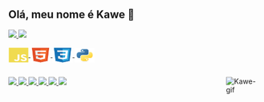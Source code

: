 ## Olá, meu nome é Kawe 👋

<div>
  <a href="https://beacons.ai/kawebxsz">
    <img height="180em" src="https://github-readme-stats.vercel.app/api?username=kawebxsz&show_icons=true&theme=dark&include_all_comits=true&count_private=true"/>
    <img height="180" src="https://github-readme-stats.vercel.app/api/top-langs/?username=kawebxsz&layout=compact&langs_count=16&theme=dark"/>
</div>

<div style="display: inline_block"><br>
  <img align="center" alt="Kawe-Js" height="30" width="40" src="https://raw.githubusercontent.com/devicons/devicon/master/icons/javascript/javascript-plain.svg">
  <img align="center" alt="Kawe-HTML" height="30" width="40" src="https://raw.githubusercontent.com/devicons/devicon/master/icons/html5/html5-original.svg">
  <img align="center" alt="Kawe-CSS" height="30" width="40" src="https://raw.githubusercontent.com/devicons/devicon/master/icons/css3/css3-original.svg">
  <img align="center" alt="Rafa-Python" height="30" width="40" src="https://raw.githubusercontent.com/devicons/devicon/master/icons/python/python-original.svg">
</div>

##

<div> 
  <a href="https://www.youtube.com/@kawe_uzz6792" target="_blank">
    <img src="https://img.shields.io/badge/YouTube-FF0000?style=for-the-badge&logo=youtube&logoColor=white" target="_blank">
  </a>
  <a href="https://www.instagram.com/kawebxsz_" target="_blank">
    <img src="https://img.shields.io/badge/-Instagram-%23E4405F?style=for-the-badge&logo=instagram&logoColor=white" target="_blank">
  </a>
 	<a href="https://www.twitch.tv/kawebxsz_" target="_blank">
    <img src="https://img.shields.io/badge/Twitch-9146FF?style=for-the-badge&logo=twitch&logoColor=white" target="_blank">
  </a>
  <a href="https://discord.com/channels/1395591817126350990/1395857461008924792" target="_blank">
    <img src="https://img.shields.io/badge/Discord-7289DA?style=for-the-badge&logo=discord&logoColor=white" target="_blank">
  </a> 
  <a href = "mailto:kaueribeiro583@gmail.com">
    <img src="https://img.shields.io/badge/-Gmail-%23333?style=for-the-badge&logo=gmail&logoColor=white" target="_blank">
  </a>
  <a href="[https://www.linkedin.com/in/rafaella-ballerini-45875016a](https://www.linkedin.com/in/kauê-ribeiro-67438a276)" target="_blank">
    <img src="https://img.shields.io/badge/-LinkedIn-%230077B5?style=for-the-badge&logo=linkedin&logoColor=white" target="_blank">
  </a> 
   <img align="right" src="https://i.gifer.com/1Gpd.gif" alt="Kawe-gif" width="70px">
</div>

